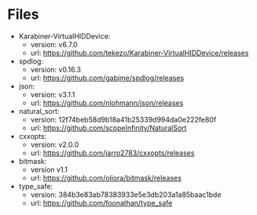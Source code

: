 # Files

* Karabiner-VirtualHIDDevice:
    * version: v6.7.0
    * url: https://github.com/tekezo/Karabiner-VirtualHIDDevice/releases
* spdlog:
    * version: v0.16.3
    * url: https://github.com/gabime/spdlog/releases
* json:
    * version: v3.1.1
    * url: https://github.com/nlohmann/json/releases
* natural_sort:
    * version: 12f74beb58d9b18a41b25339d994da0e222fe80f
    * url: https://github.com/scopeInfinity/NaturalSort
* cxxopts:
    * version: v2.0.0
    * url: https://github.com/jarro2783/cxxopts/releases
* bitmask:
    * version v1.1
    * url: https://github.com/oliora/bitmask/releases
* type_safe:
    * version: 384b3e83ab78383933e5e3db203a1a85baac1bde
    * url: https://github.com/foonathan/type_safe
